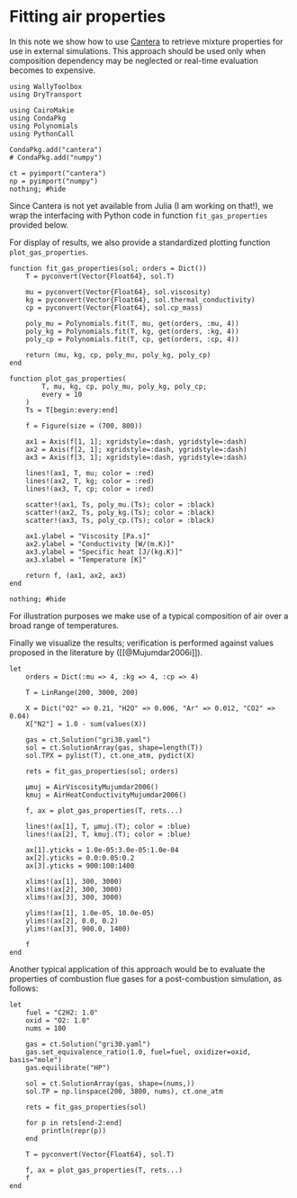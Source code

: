 # Fitting air properties

In this note we show how to use [Cantera](https://cantera.org/) to retrieve mixture properties for use in external simulations. This approach should be used only when composition dependency may be neglected or real-time evaluation becomes to expensive.

```julia; @example notebook
using WallyToolbox
using DryTransport

using CairoMakie
using CondaPkg
using Polynomials
using PythonCall

CondaPkg.add("cantera")
# CondaPkg.add("numpy")

ct = pyimport("cantera")
np = pyimport("numpy")
nothing; #hide
```

Since Cantera is not yet available from Julia (I am working on that!), we wrap the interfacing with Python code in function `fit_gas_properties` provided below.

For display of results, we also provide a standardized plotting function `plot_gas_properties`.

```julia; @example notebook
function fit_gas_properties(sol; orders = Dict())
    T = pyconvert(Vector{Float64}, sol.T)

    mu = pyconvert(Vector{Float64}, sol.viscosity)
    kg = pyconvert(Vector{Float64}, sol.thermal_conductivity)
    cp = pyconvert(Vector{Float64}, sol.cp_mass)

    poly_mu = Polynomials.fit(T, mu, get(orders, :mu, 4))
    poly_kg = Polynomials.fit(T, kg, get(orders, :kg, 4))
    poly_cp = Polynomials.fit(T, cp, get(orders, :cp, 4))

    return (mu, kg, cp, poly_mu, poly_kg, poly_cp)
end

function plot_gas_properties(
        T, mu, kg, cp, poly_mu, poly_kg, poly_cp;
        every = 10
    )
    Ts = T[begin:every:end]

    f = Figure(size = (700, 800))

    ax1 = Axis(f[1, 1]; xgridstyle=:dash, ygridstyle=:dash)
    ax2 = Axis(f[2, 1]; xgridstyle=:dash, ygridstyle=:dash)
    ax3 = Axis(f[3, 1]; xgridstyle=:dash, ygridstyle=:dash)

    lines!(ax1, T, mu; color = :red)
    lines!(ax2, T, kg; color = :red)
    lines!(ax3, T, cp; color = :red)

    scatter!(ax1, Ts, poly_mu.(Ts); color = :black)
    scatter!(ax2, Ts, poly_kg.(Ts); color = :black)
    scatter!(ax3, Ts, poly_cp.(Ts); color = :black)

    ax1.ylabel = "Viscosity [Pa.s]"
    ax2.ylabel = "Conductivity [W/(m.K)]"
    ax3.ylabel = "Specific heat [J/(kg.K)]"
    ax3.xlabel = "Temperature [K]"

    return f, (ax1, ax2, ax3)
end

nothing; #hide
```

For illustration purposes we make use of a typical composition of air over a broad range of temperatures.

Finally we visualize the results; verification is performed against values proposed in the literature by ([[@Mujumdar2006i]]).

```julia; @example notebook
let
    orders = Dict(:mu => 4, :kg => 4, :cp => 4)

    T = LinRange(200, 3000, 200)

    X = Dict("O2" => 0.21, "H2O" => 0.006, "Ar" => 0.012, "CO2" => 0.04)
    X["N2"] = 1.0 - sum(values(X))

    gas = ct.Solution("gri30.yaml")
    sol = ct.SolutionArray(gas, shape=length(T))
    sol.TPX = pylist(T), ct.one_atm, pydict(X)

    rets = fit_gas_properties(sol; orders)

    μmuj = AirViscosityMujumdar2006()
    kmuj = AirHeatConductivityMujumdar2006()

    f, ax = plot_gas_properties(T, rets...)

    lines!(ax[1], T, μmuj.(T); color = :blue)
    lines!(ax[2], T, kmuj.(T); color = :blue)

    ax[1].yticks = 1.0e-05:3.0e-05:1.0e-04
    ax[2].yticks = 0.0:0.05:0.2
    ax[3].yticks = 900:100:1400

    xlims!(ax[1], 300, 3000)
    xlims!(ax[2], 300, 3000)
    xlims!(ax[3], 300, 3000)

    ylims!(ax[1], 1.0e-05, 10.0e-05)
    ylims!(ax[2], 0.0, 0.2)
    ylims!(ax[3], 900.0, 1400)

    f
end
```

Another typical application of this approach would be to evaluate the properties of combustion flue gases for a post-combustion simulation, as follows:

```julia; @example notebook
let
    fuel = "C2H2: 1.0"
    oxid = "O2: 1.0"
    nums = 100

    gas = ct.Solution("gri30.yaml")
    gas.set_equivalence_ratio(1.0, fuel=fuel, oxidizer=oxid, basis="mole")
    gas.equilibrate("HP")

    sol = ct.SolutionArray(gas, shape=(nums,))
    sol.TP = np.linspace(200, 3800, nums), ct.one_atm

    rets = fit_gas_properties(sol)

    for p in rets[end-2:end]
        println(repr(p))
    end

    T = pyconvert(Vector{Float64}, sol.T)

    f, ax = plot_gas_properties(T, rets...)
    f
end
```
